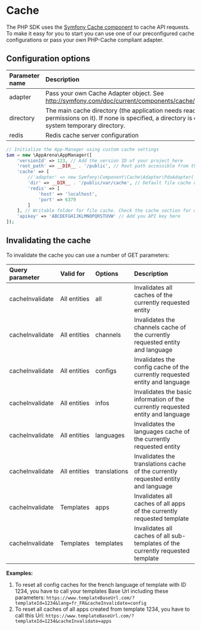 # Cache

The PHP SDK uses the
[Symfony Cache component](http://symfony.com/doc/current/components/cache.html)
to cache API requests. To make it easy for you to start you can use one
of our preconfigured cache configurations or pass your own PHP-Cache
compliant adapter.

## Configuration options

| Parameter name | Description                                                                                                                                                        |
|:---------------|:-------------------------------------------------------------------------------------------------------------------------------------------------------------------|
| adapter        | Pass your own Cache Adapter object. See http://symfony.com/doc/current/components/cache/cache_pools.html                                                           |
| directory      | The main cache directory (the application needs read-write permissions on it). If none is specified, a directory is created inside the system temporary directory. |
| redis          | Redis cache server configuration                                                                                                                                   |


```php
// Initialize the App-Manager using custom cache settings
$am = new \AppArena\AppManager([
    'versionId' => 123, // Add the version ID of your project here
    'root_path' => __DIR__ . '/public', // Root path accessible from the web
    'cache' => [
        //'adapter' => new Symfony\Component\Cache\Adapter\PdoAdapter('yourdsn'),
        'dir' => __DIR__ . '/public/var/cache', // Default file cache directory. Must be readable by the web (CSS cache files will be in there)
        'redis' => [
            'host' => 'localhost',
            'port' => 6379
        ]
    ], // Writable folder for file cache. Check the cache section for more options
    'apikey' => 'ABCDEFGHIJKLMNOPQRSTUVW' // Add you API key here
]);
```

## Invalidating the cache

To invalidate the cache you can use a number of GET parameters:

| Query parameter | Valid for    | Options      | Description                                                                       |
|:----------------|:-------------|:-------------|:----------------------------------------------------------------------------------|
| cacheInvalidate | All entities | all          | Invalidates all caches of the currently requested entity                          |
| cacheInvalidate | All entities | channels     | Invalidates the channels cache of the currently requested entity and language     |
| cacheInvalidate | All entities | configs      | Invalidates the config cache of the currently requested entity and language       |
| cacheInvalidate | All entities | infos        | Invalidates the basic information of the currently requested entity and language  |
| cacheInvalidate | All entities | languages    | Invalidates the languages cache of the currently requested entity                 |
| cacheInvalidate | All entities | translations | Invalidates the translations cache of the currently requested entity and language |
| cacheInvalidate | Templates    | apps         | Invalidates all caches of all apps of the currently requested template            |
| cacheInvalidate | Templates    | templates    | Invalidates all caches of all sub-templates of the currently requested template   |

**Examples:**

1. To reset all config caches for the french language of template with
   ID 1234, you have to call your templates Base Url including these
   parameters:
   `https://www.templateBaseUrl.com/?templateId=1234&lang=fr_FR&cacheInvalidate=config`
2. To reset all caches of all apps created from template 1234, you have
   to call this Url:
   `https://www.templateBaseUrl.com/?templateId=1234&cacheInvalidate=apps`
